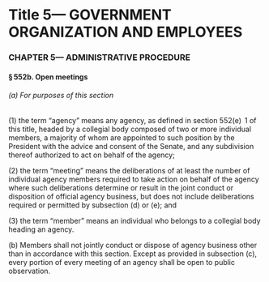 
# Title 5— GOVERNMENT ORGANIZATION AND EMPLOYEES
### CHAPTER 5— ADMINISTRATIVE PROCEDURE
#### § 552b. Open meetings
###### (a) For purposes of this section

(1) the term “agency” means any agency, as defined in section 552(e)  1 of this title, headed by a collegial body composed of two or more individual members, a majority of whom are appointed to such position by the President with the advice and consent of the Senate, and any subdivision thereof authorized to act on behalf of the agency;

(2) the term “meeting” means the deliberations of at least the number of individual agency members required to take action on behalf of the agency where such deliberations determine or result in the joint conduct or disposition of official agency business, but does not include deliberations required or permitted by subsection (d) or (e); and

(3) the term “member” means an individual who belongs to a collegial body heading an agency.

(b) Members shall not jointly conduct or dispose of agency business other than in accordance with this section. Except as provided in subsection (c), every portion of every meeting of an agency shall be open to public observation.
